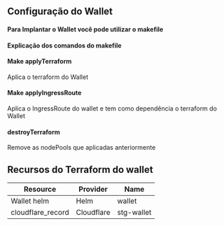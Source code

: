 ## Configuração do Wallet

#### Para Implantar o Wallet você pode utilizar o makefile

#### Explicação dos comandos do makefile

#### Make applyTerraform

Aplica o terraform do Wallet

#### Make applyIngressRoute

Aplica o IngressRoute do wallet e tem como dependência o terraform do Wallet

#### destroyTerraform

Remove as nodePools que aplicadas anteriormente

## Recursos do Terraform do wallet
| Resource | Provider | Name |  
|------|------|------|
| Wallet helm | Helm | wallet |
| cloudflare_record | Cloudflare | stg-wallet |
